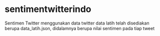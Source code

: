 # sentimentwitterindo

Sentimen Twitter menggunakan data twitter
data latih telah disediakan berupa data_latih.json, didalamnya berupa nilai sentimen pada tiap tweet
